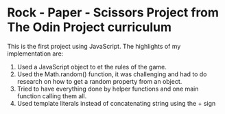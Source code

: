 # Rock - Paper - Scissors Project from The Odin Project curriculum

This is the first project using JavaScript. The highlights of my implementation are:

1. Used a JavaScript object to et the rules of the game.
2. Used the Math.random() function, it was challenging and had to do research on how to get a random property from an object.
3. Tried to have everything done by helper functions and one main function calling them all.
4. Used template literals instead of concatenating string using the + sign
